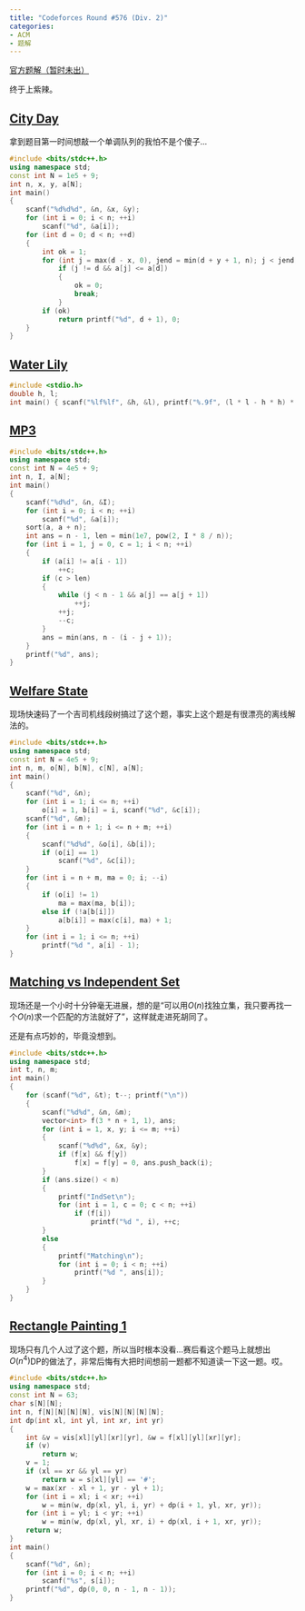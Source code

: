 ```yaml
---
title: "Codeforces Round #576 (Div. 2)"
categories:
- ACM
- 题解
---
```

[官方题解（暂时未出）](http://codeforces.com/blog/entry/68775)

终于上紫辣。

## [City Day](https://vjudge.net/problem/CodeForces-1199A)

拿到题目第一时间想敲一个单调队列的我怕不是个傻子…

```cpp
#include <bits/stdc++.h>
using namespace std;
const int N = 1e5 + 9;
int n, x, y, a[N];
int main()
{
	scanf("%d%d%d", &n, &x, &y);
	for (int i = 0; i < n; ++i)
		scanf("%d", &a[i]);
	for (int d = 0; d < n; ++d)
	{
		int ok = 1;
		for (int j = max(d - x, 0), jend = min(d + y + 1, n); j < jend; ++j)
			if (j != d && a[j] <= a[d])
			{
				ok = 0;
				break;
			}
		if (ok)
			return printf("%d", d + 1), 0;
	}
}
```

## [Water Lily](https://vjudge.net/problem/CodeForces-1199B)

```c
#include <stdio.h>
double h, l;
int main() { scanf("%lf%lf", &h, &l), printf("%.9f", (l * l - h * h) * 0.5 / h); }
```

## [MP3](https://vjudge.net/problem/CodeForces-1199C)

```cpp
#include <bits/stdc++.h>
using namespace std;
const int N = 4e5 + 9;
int n, I, a[N];
int main()
{
	scanf("%d%d", &n, &I);
	for (int i = 0; i < n; ++i)
		scanf("%d", &a[i]);
	sort(a, a + n);
	int ans = n - 1, len = min(1e7, pow(2, I * 8 / n));
	for (int i = 1, j = 0, c = 1; i < n; ++i)
	{
		if (a[i] != a[i - 1])
			++c;
		if (c > len)
		{
			while (j < n - 1 && a[j] == a[j + 1])
				++j;
			++j;
			--c;
		}
		ans = min(ans, n - (i - j + 1));
	}
	printf("%d", ans);
}
```

## [Welfare State](https://vjudge.net/problem/CodeForces-1199D)

现场快速码了一个吉司机线段树搞过了这个题，事实上这个题是有很漂亮的离线解法的。

```cpp
#include <bits/stdc++.h>
using namespace std;
const int N = 4e5 + 9;
int n, m, o[N], b[N], c[N], a[N];
int main()
{
	scanf("%d", &n);
	for (int i = 1; i <= n; ++i)
		o[i] = 1, b[i] = i, scanf("%d", &c[i]);
	scanf("%d", &m);
	for (int i = n + 1; i <= n + m; ++i)
	{
		scanf("%d%d", &o[i], &b[i]);
		if (o[i] == 1)
			scanf("%d", &c[i]);
	}
	for (int i = n + m, ma = 0; i; --i)
	{
		if (o[i] != 1)
			ma = max(ma, b[i]);
		else if (!a[b[i]])
			a[b[i]] = max(c[i], ma) + 1;
	}
	for (int i = 1; i <= n; ++i)
		printf("%d ", a[i] - 1);
}
```

## [Matching vs Independent Set](https://vjudge.net/problem/CodeForces-1199E)

现场还是一个小时十分钟毫无进展，想的是“可以用$O(n)$找独立集，我只要再找一个$O(n)$求一个匹配的方法就好了”，这样就走进死胡同了。

还是有点巧妙的，毕竟没想到。

```cpp
#include <bits/stdc++.h>
using namespace std;
int t, n, m;
int main()
{
	for (scanf("%d", &t); t--; printf("\n"))
	{
		scanf("%d%d", &n, &m);
		vector<int> f(3 * n + 1, 1), ans;
		for (int i = 1, x, y; i <= m; ++i)
		{
			scanf("%d%d", &x, &y);
			if (f[x] && f[y])
				f[x] = f[y] = 0, ans.push_back(i);
		}
		if (ans.size() < n)
		{
			printf("IndSet\n");
			for (int i = 1, c = 0; c < n; ++i)
				if (f[i])
					printf("%d ", i), ++c;
		}
		else
		{
			printf("Matching\n");
			for (int i = 0; i < n; ++i)
				printf("%d ", ans[i]);
		}
	}
}
```

## [Rectangle Painting 1](https://vjudge.net/problem/CodeForces-1199F)

现场只有几个人过了这个题，所以当时根本没看…赛后看这个题马上就想出$O(n^4)$DP的做法了，非常后悔有大把时间想前一题都不知道读一下这一题。哎。

```cpp
#include <bits/stdc++.h>
using namespace std;
const int N = 63;
char s[N][N];
int n, f[N][N][N][N], vis[N][N][N][N];
int dp(int xl, int yl, int xr, int yr)
{
	int &v = vis[xl][yl][xr][yr], &w = f[xl][yl][xr][yr];
	if (v)
		return w;
	v = 1;
	if (xl == xr && yl == yr)
		return w = s[xl][yl] == '#';
	w = max(xr - xl + 1, yr - yl + 1);
	for (int i = xl; i < xr; ++i)
		w = min(w, dp(xl, yl, i, yr) + dp(i + 1, yl, xr, yr));
	for (int i = yl; i < yr; ++i)
		w = min(w, dp(xl, yl, xr, i) + dp(xl, i + 1, xr, yr));
	return w;
}
int main()
{
	scanf("%d", &n);
	for (int i = 0; i < n; ++i)
		scanf("%s", s[i]);
	printf("%d", dp(0, 0, n - 1, n - 1));
}
```

